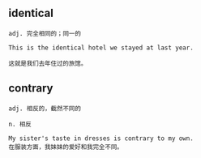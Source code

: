 ## identical
```
adj. 完全相同的；同一的

This is the identical hotel we stayed at last year.

这就是我们去年住过的旅馆。
```

## contrary
```
adj. 相反的，截然不同的

n. 相反

My sister's taste in dresses is contrary to my own.
在服装方面，我妹妹的爱好和我完全不同。
```